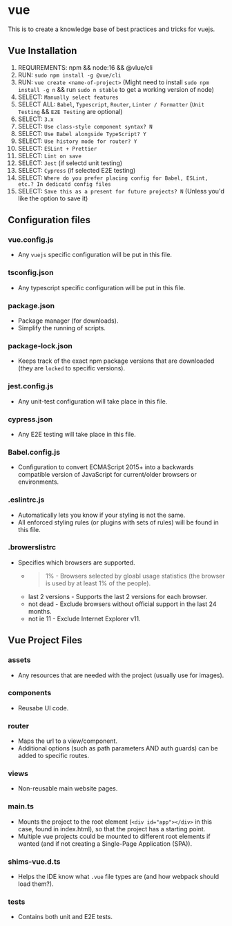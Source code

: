 # vue
This is to create a knowledge base of best practices and tricks for vuejs.

## Vue Installation
1. REQUIREMENTS: npm && node:16 && @vlue/cli
2. RUN: `sudo npm install -g @vue/cli`
3. RUN: `vue create <name-of-project>` (Might need to install `sudo npm install -g n` && run `sudo n stable` to get a working version of node)
4. SELECT: `Manually select features`
5. SELECT ALL: `Babel`, `Typescript`, `Router`, `Linter / Formatter` (`Unit Testing` && `E2E Testing` are optional)
6. SELECT: `3.x`
7. SELECT: `Use class-style component syntax? N`
8. SELECT: `Use Babel alongside TypeScript? Y`
9. SELECT: `Use history mode for router? Y`
10. SELECT: `ESLint + Prettier`
11. SELECT: `Lint on save`
12. SELECT: `Jest` (if selectd unit testing)
13. SELECT: `Cypress` (if selected E2E testing)
14. SELECT: `Where do you prefer placing config for Babel, ESLint, etc.? In dedicatd config files`
15. SELECT: `Save this as a present for future projects? N` (Unless you'd like the option to save it)


## Configuration files

### vue.config.js
* Any `vuejs` specific configuration will be put in this file.

### tsconfig.json
* Any typescript specific configuration will be put in this file.

### package.json
* Package manager (for downloads).
* Simplify the running of scripts.

### package-lock.json
* Keeps track of the exact npm package versions that are downloaded (they are `locked` to specific versions).

### jest.config.js
* Any unit-test configuration will take place in this file.

### cypress.json
* Any E2E testing will take place in this file.

### Babel.config.js
* Configuration to convert ECMAScript 2015+ into a backwards compatible version of JavaScript for current/older browsers or environments.

### .eslintrc.js
* Automatically lets you know if your styling is not the same.
* All enforced styling rules (or plugins with sets of rules) will be found in this file.

### .browerslistrc
* Specifies which browsers are supported.
  * > 1% - Browsers selected by gloabl usage statistics (the browser is used by at least 1% of the people).
  * last 2 versions - Supports the last 2 versions for each browser.
  * not dead - Exclude browsers without official support in the last 24 months.
  * not ie 11 - Exclude Internet Explorer v11.


## Vue Project Files

### assets
* Any resources that are needed with the project (usually use for images).

### components
* Reusabe UI code.

### router
* Maps the url to a view/component.
* Additional options (such as path parameters AND auth guards) can be added to specific routes.

### views
* Non-reusable main website pages.

### main.ts
* Mounts the project to the root element (`<div id="app"></div>` in this case, found in index.html), so that the project has a starting point.
* Multiple vue projects could be mounted to different root elements if wanted (and if not creating a Single-Page Application (SPA)).

### shims-vue.d.ts
* Helps the IDE know what `.vue` file types are (and how webpack should load them?).

### tests
* Contains both unit and E2E tests.

